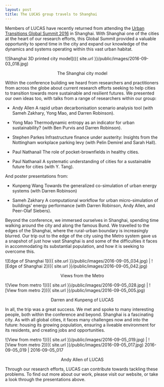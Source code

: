 ```yaml
---
layout: post
title: The LUCAS group travels to Shanghai
---
```


Members of LUCAS have recently returned from attending the [Urban Transitions Global Summit 2016](https://www.elsevier.com/events/conferences/urban-transitions-global-summit) in Shanghai. With Shanghai one of the cities at the heart of our research efforts, this Global Summit provided a valuable opportunity to spend time in the city and expand our knowledge of the dynamics and systems operating within this vast urban habitat. 

![Shanghai 3D printed city model]({{ site.url }}/public/images/2016-09-03_018.jpg) 
<p align="center">
The Shanghai city model
</p>

Within the conference building we heard from researchers and practitioners from across the globe about current research efforts seeking to help cities to transition towards more sustainable and resilient futures. We presented our own ideas too, with talks from a range of researchers within our group: 

* Andy Allen	A rapid urban decarbonisation scenario analysis tool (with Sameh Zakhary, Yong Mao, and Darren Robinson).

* Yong Mao	Thermodynamic entropy as an indicator for urban sustainability? (with Ben Purvis and Darren Robinson).

* Stephen Parkes	Infrastructure finance under austerity: Insights from the Nottingham workplace parking levy (with Pelin Demirel and Sarah Hall).

* Paul Nathanail	The role of pocket-brownfields in healthy cities.

* Paul Nathanail 	A systematic understanding of cities for a sustainable future for cities (with Y. Tang).

And poster presentations from:

* Kunpeng Wang	Towards the generalized co-simulation of urban energy systems (with Darren Robinson)

* Sameh Zakhary	A computational workflow for urban micro-simulation of buildings’ energy performance (with Darren Robinson, Andy Allen, and Peer-Olaf Siebers).

Beyond the conference, we immersed ourselves in Shanghai, spending time walking around the city and along the famous Bund. We travelled to the edges of the Shanghai, where the rural-urban boundary is increasingly blurred. Our trip out to the edge of the city using the Metro system gave us a snapshot of just how vast Shanghai is and some of the difficulties it faces in accommodating its substantial population, and how it is seeking to overcome this.

![Edge of Shanghai 1]({{ site.url }}/public/images/2016-09-05_034.jpg)  | ![Edge of Shanghai 2]({{ site.url }}/public/images/2016-09-05_042.jpg) 

<p align="center">
Views from the Metro
</p>

![View from metro 1]({{ site.url }}/public/images/2016-09-05_028.jpg)  | ![View from metro 2]({{ site.url }}/public/images/2016-09-05_005.jpg) 

<p align="center">
Darren and Kunpeng of LUCAS
</p>

In all, the trip was a great success. We met and spoke to many interesting people, both within the conference and beyond. Shanghai is a fascinating city. As with all global cities, it faces many challenges now and into the future: housing its growing population, ensuring a liveable environment for its residents, and creating jobs and opportunities. 

![View from metro 1]({{ site.url }}/public/images/2016-09-05_019.jpg)  | ![View from metro 2]({{ site.url }}/public/images/2016-09-05_017.jpg) 
2016-09-05_019 | 2016-09-05_017

<p align="center">
Andy Allen of LUCAS
</p>



Through our research efforts, LUCAS can contribute towards tackling these problems. To find out more about our work, please visit our website, or take a look through the presentations above. 

